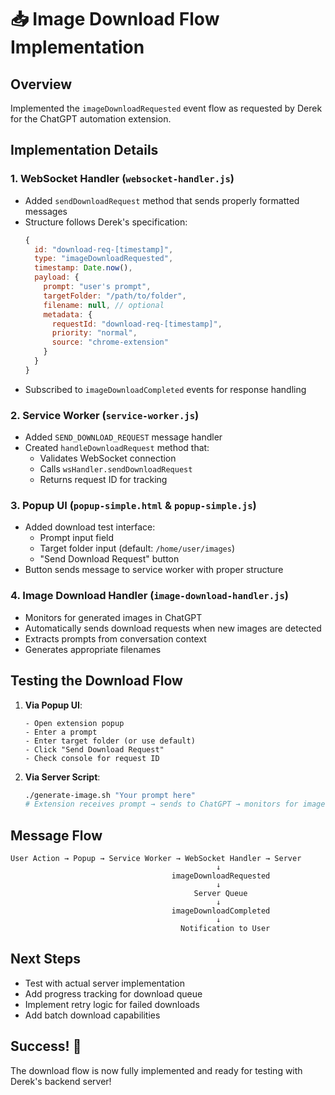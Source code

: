 # 📥 Image Download Flow Implementation

## Overview
Implemented the `imageDownloadRequested` event flow as requested by Derek for the ChatGPT automation extension.

## Implementation Details

### 1. WebSocket Handler (`websocket-handler.js`)
- Added `sendDownloadRequest` method that sends properly formatted messages
- Structure follows Derek's specification:
  ```javascript
  {
    id: "download-req-[timestamp]",
    type: "imageDownloadRequested",
    timestamp: Date.now(),
    payload: {
      prompt: "user's prompt",
      targetFolder: "/path/to/folder",
      filename: null, // optional
      metadata: {
        requestId: "download-req-[timestamp]",
        priority: "normal",
        source: "chrome-extension"
      }
    }
  }
  ```
- Subscribed to `imageDownloadCompleted` events for response handling

### 2. Service Worker (`service-worker.js`)
- Added `SEND_DOWNLOAD_REQUEST` message handler
- Created `handleDownloadRequest` method that:
  - Validates WebSocket connection
  - Calls `wsHandler.sendDownloadRequest`
  - Returns request ID for tracking

### 3. Popup UI (`popup-simple.html` & `popup-simple.js`)
- Added download test interface:
  - Prompt input field
  - Target folder input (default: `/home/user/images`)
  - "Send Download Request" button
- Button sends message to service worker with proper structure

### 4. Image Download Handler (`image-download-handler.js`)
- Monitors for generated images in ChatGPT
- Automatically sends download requests when new images are detected
- Extracts prompts from conversation context
- Generates appropriate filenames

## Testing the Download Flow

1. **Via Popup UI**:
   ```
   - Open extension popup
   - Enter a prompt
   - Enter target folder (or use default)
   - Click "Send Download Request"
   - Check console for request ID
   ```

2. **Via Server Script**:
   ```bash
   ./generate-image.sh "Your prompt here"
   # Extension receives prompt → sends to ChatGPT → monitors for image → sends download request
   ```

## Message Flow
```
User Action → Popup → Service Worker → WebSocket Handler → Server
                                              ↓
                                    imageDownloadRequested
                                              ↓
                                         Server Queue
                                              ↓
                                    imageDownloadCompleted
                                              ↓
                                      Notification to User
```

## Next Steps
- Test with actual server implementation
- Add progress tracking for download queue
- Implement retry logic for failed downloads
- Add batch download capabilities

## Success! 🎉
The download flow is now fully implemented and ready for testing with Derek's backend server!